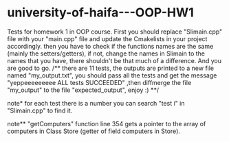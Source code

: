 # university-of-haifa---OOP-HW1
Tests for homework 1 in OOP course.
First you should replace "Slimain.cpp" file with your "main.cpp" file and update the Cmakelists in your project accordingly.
then you have to check if the functions names are the same (mainly the setters/getters), if not, change the names in Slimain to the names
that you have, there shouldn't be that much of a difference. And you are good to go. 
/** there are 11 tests, the outputs are printed to a new file named "my_output.txt",
  you should pass all the tests and get the message  "yeppeeeeeeeee ALL tests SUCCEEDED"
  ,then diffmerge the file "my_output" to the file "expected_output", enjoy :) **/
  
  
 note* for each test there is a number you can search "test i" in "Slimain.cpp" to find it. 
  
  note** "getComputers" function line 354 gets a pointer to the array of computers in Class Store (getter of field computers in Store).
